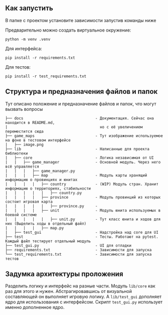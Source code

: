 ## Как запустить
В папке с проектом установите зависимости запустив команды ниже

Предварительно можно создать виртуальное окружение:
```
python -m venv .venv
```

Для интерфейса:
```
pip install -r requirements.txt
```

Для тестов:
```
pip install -r test_requirements.txt
```

## Структура и предназначения файлов и папок
Тут описано положение и предназначение файлов и папок, что могут вызвать вопросы
```
├── docs                                - Документация. Сейчас она находится в README.md, 
|                                         но с её увеличением переместится сюда
├── game_maps                           - Тут изображение используемое на фоне в тестовом интерфейсе
|   ├── image.png                        
├── lib                                 - Написанные для проекта библиотеки
|   ├── core                            - Логика независимая от UI
|   |   ├── game_manager                - Основной модуль. Через него всё управляется 
|   |   |   ├── game_manager.py          
|   |   |   ├── map                     - Модуль карты хранящий информацию о провинциях и юнитах
|   |   |   |   ├── country             - (WIP) Модуль стран. Хранит информацию о территориях, стабильности
|   |   |   |   |   ├── country.py      
|   |   |   |   ├── province            - Модуль провинций из которых состоит игровая карта
|   |   |   |   |   ├── province.py     - 
|   |   |   |   ├── unit                - Модуль юнита используемых в боевой системе
|   |   |   |   |   ├── unit.py         - Тут класс юнита и ходов для них (Выделить ходы в отдельный файл)
|   |   |   |   ├── map.py              
|   ├── test_gui                        - Надстройка над core для UI
├── test                                - Тесты. Работают на pytest. Каждый файл тестирует отдельный модуль
├── test_gui.py                         - UI для отладки
├── requirements.txt                    - Зависимости для запуска
└── test_requirements.txt               - Зависимости для запуска тестов
```

## Задумка архитектуры проложения
Разделить логику и интерфейс на разные части. Модуль ```lib/core``` как раз для этого и нужен. Абстрагировавшись от визуальной составляющей он выполняет игровую логику. А ```lib/test_gui``` дополняет ядро для использования с интерфейсом. Скрипт ```test_gui.py``` использует именно дополненное ядро.
